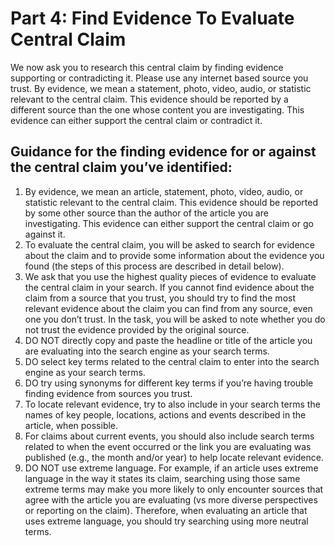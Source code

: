 # Part 4: Find Evidence To Evaluate Central Claim
We now ask you to research this central claim by finding evidence supporting or contradicting it. Please use any internet based source you trust. By evidence, we mean a statement, photo, video, audio, or statistic relevant to the central claim.  This evidence should be reported by a different source than the one whose content you are investigating. This evidence can either support the central claim or contradict it.

## Guidance for the finding evidence for or against the central claim you’ve identified: 

1. By evidence, we mean an article, statement, photo, video, audio, or statistic relevant to the central claim. This evidence should be reported by some other source than the author of the article you are investigating. This evidence can either support the central claim or go against it.
2. To evaluate the central claim, you will be asked to search for evidence about the claim and to provide some information about the evidence you found (the steps of this process are described in detail below).
3. We ask that you use the highest quality pieces of evidence to evaluate the central claim in your search.  If you cannot find evidence about the claim from a source that you trust, you should try to find the most relevant evidence about the claim you can find from any source, even one you don’t trust. In the task, you will be asked to note whether you do not trust the evidence provided by the original source.
4. DO NOT directly copy and paste the headline or title of the article you are evaluating into the search engine as your search terms.
5. DO select key terms related to the central claim to enter into the search engine as your search terms.
6. DO try using synonyms for different key terms if you’re having trouble finding evidence from sources you trust.
7. To locate relevant evidence, try to also include in your search terms the names of key people, locations, actions and events described in the article, when possible.
8. For claims about current events, you should also include search terms related to when the event occurred or the link you are evaluating was published (e.g., the month and/or year) to help locate relevant evidence.
9. DO NOT use extreme language. For example, if an article uses extreme language in the way it states its claim, searching using those same extreme terms may make you more likely to only encounter sources that agree with the article you are evaluating (vs more diverse perspectives or reporting on the claim). Therefore, when evaluating an article that uses extreme language, you should try searching using more neutral terms. 